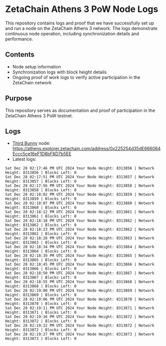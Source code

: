 # ZetaChain Athens 3 PoW Node Logs
This repository contains logs and proof that we have successfully set up and run a node on the ZetaChain Athens 3 network. The logs demonstrate continuous node operation, including synchronization details and performance.

## Contents
- Node setup information
- Synchronization logs with block height details
- Ongoing proof of work logs to verify active participation in the ZetaChain network

## Purpose
This repository serves as documentation and proof of participation in the ZetaChain Athens 3 PoW testnet.

## Logs

- [Third Bunny](https://thirdbunny.xyz/) node: https://athens.explorer.zetachain.com/address/0x225254d35dE666064Eccc5ce16eF1D8bF8D7b5EE
- Latest logs:
```
Sat Dec 28 02:17:46 PM UTC 2024 Your Node Height: 8313856 | Network Height: 8313856 | Blocks Left: 0
Sat Dec 28 02:17:51 PM UTC 2024 Your Node Height: 8313857 | Network Height: 8313857 | Blocks Left: 0
Sat Dec 28 02:17:56 PM UTC 2024 Your Node Height: 8313858 | Network Height: 8313858 | Blocks Left: 0
Sat Dec 28 02:18:02 PM UTC 2024 Your Node Height: 8313859 | Network Height: 8313859 | Blocks Left: 0
Sat Dec 28 02:18:07 PM UTC 2024 Your Node Height: 8313860 | Network Height: 8313860 | Blocks Left: 0
Sat Dec 28 02:18:12 PM UTC 2024 Your Node Height: 8313861 | Network Height: 8313861 | Blocks Left: 0
Sat Dec 28 02:18:18 PM UTC 2024 Your Node Height: 8313862 | Network Height: 8313862 | Blocks Left: 0
Sat Dec 28 02:18:23 PM UTC 2024 Your Node Height: 8313862 | Network Height: 8313862 | Blocks Left: 0
Sat Dec 28 02:18:28 PM UTC 2024 Your Node Height: 8313863 | Network Height: 8313863 | Blocks Left: 0
Sat Dec 28 02:18:34 PM UTC 2024 Your Node Height: 8313864 | Network Height: 8313864 | Blocks Left: 0
Sat Dec 28 02:18:39 PM UTC 2024 Your Node Height: 8313865 | Network Height: 8313865 | Blocks Left: 0
Sat Dec 28 02:18:45 PM UTC 2024 Your Node Height: 8313866 | Network Height: 8313866 | Blocks Left: 0
Sat Dec 28 02:18:50 PM UTC 2024 Your Node Height: 8313867 | Network Height: 8313867 | Blocks Left: 0
Sat Dec 28 02:18:55 PM UTC 2024 Your Node Height: 8313868 | Network Height: 8313868 | Blocks Left: 0
Sat Dec 28 02:19:00 PM UTC 2024 Your Node Height: 8313869 | Network Height: 8313869 | Blocks Left: 0
Sat Dec 28 02:19:06 PM UTC 2024 Your Node Height: 8313870 | Network Height: 8313870 | Blocks Left: 0
Sat Dec 28 02:19:11 PM UTC 2024 Your Node Height: 8313871 | Network Height: 8313871 | Blocks Left: 0
Sat Dec 28 02:19:16 PM UTC 2024 Your Node Height: 8313872 | Network Height: 8313872 | Blocks Left: 0
Sat Dec 28 02:19:22 PM UTC 2024 Your Node Height: 8313872 | Network Height: 8313872 | Blocks Left: 0
Sat Dec 28 02:19:27 PM UTC 2024 Your Node Height: 8313873 | Network Height: 8313873 | Blocks Left: 0
```

